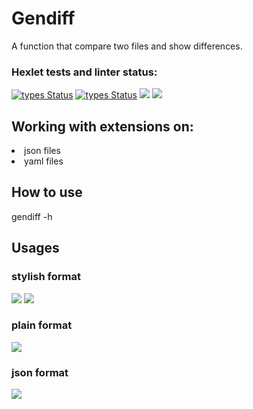 # Gendiff
A function that compare two files and show differences.

### Hexlet tests and linter status:
[![types Status](https://github.com/sraduhin/python-project-lvl2/workflows/hexlet-check/badge.svg)](https://github.com/sraduhin/python-project-lvl2/types)
[![types Status](https://github.com/sraduhin/python-project-lvl2/workflows/tests/badge.svg)](https://github.com/sraduhin/python-project-lvl2/types)
<a href="https://codeclimate.com/github/sraduhin/python-project-lvl2/test_coverage"><img src="https://api.codeclimate.com/v1/badges/582db6069e960a6dc587/test_coverage" /></a>
<a href="https://codeclimate.com/github/sraduhin/python-project-lvl2/maintainability"><img src="https://api.codeclimate.com/v1/badges/582db6069e960a6dc587/maintainability" /></a>

## Working with extensions on:
<li>json files</li>
<li>yaml files</li>

## How to use

gendiff -h

## Usages
### stylish format
<a href="https://asciinema.org/a/AlR8dC8QMZxQOTrZUSRS92WG2" target="_blank"><img src="https://asciinema.org/a/AlR8dC8QMZxQOTrZUSRS92WG2.svg" /></a>
<a href="https://asciinema.org/a/3VTP8wdeE1TJMztH4L7JrIXyu" target="_blank"><img src="https://asciinema.org/a/3VTP8wdeE1TJMztH4L7JrIXyu.svg" /></a>


### plain format
<a href="https://asciinema.org/a/I3ZfKcTtdcJALe13oTPlPfI0w" target="_blank"><img src="https://asciinema.org/a/I3ZfKcTtdcJALe13oTPlPfI0w.svg" /></a>


### json format
<a href="https://asciinema.org/a/6KwObWUAyofBd1qzYBkAKMmJN" target="_blank"><img src="https://asciinema.org/a/6KwObWUAyofBd1qzYBkAKMmJN.svg" /></a>


